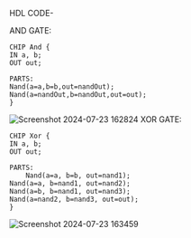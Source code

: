 HDL CODE-

AND GATE:
  
    CHIP And {
    IN a, b;
    OUT out;
    
    PARTS:
    Nand(a=a,b=b,out=nandOut);
    Nand(a=nandOut,b=nandOut,out=out);
    }
![Screenshot 2024-07-23 162824](https://github.com/user-attachments/assets/559856c9-b14e-4f6d-be38-5e73775465a3)
XOR GATE:

    CHIP Xor {
    IN a, b;
    OUT out;

    PARTS:
        Nand(a=a, b=b, out=nand1);       
    Nand(a=a, b=nand1, out=nand2);    
    Nand(a=b, b=nand1, out=nand3);    
    Nand(a=nand2, b=nand3, out=out);
    }
 ![Screenshot 2024-07-23 163459](https://github.com/user-attachments/assets/4a8ed45c-7b11-483e-ad9a-062a0d76e566)
